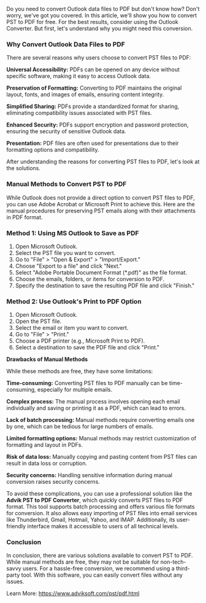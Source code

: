 Do you need to convert Outlook data files to PDF but don't know how? Don't worry, we've got you covered. In this article, we'll show you how to convert PST to PDF for free. For the best results, consider using the Outlook Converter. But first, let's understand why you might need this conversion.

### Why Convert Outlook Data Files to PDF

There are several reasons why users choose to convert PST files to PDF:

**Universal Accessibility:** PDFs can be opened on any device without specific software, making it easy to access Outlook data.

**Preservation of Formatting:** Converting to PDF maintains the original layout, fonts, and images of emails, ensuring content integrity.

**Simplified Sharing:** PDFs provide a standardized format for sharing, eliminating compatibility issues associated with PST files.

**Enhanced Security:** PDFs support encryption and password protection, ensuring the security of sensitive Outlook data.

**Presentation:** PDF files are often used for presentations due to their formatting options and compatibility.

After understanding the reasons for converting PST files to PDF, let's look at the solutions.

### Manual Methods to Convert PST to PDF

While Outlook does not provide a direct option to convert PST files to PDF, you can use Adobe Acrobat or Microsoft Print to achieve this. Here are the manual procedures for preserving PST emails along with their attachments in PDF format.

### Method 1: Using MS Outlook to Save as PDF

1. Open Microsoft Outlook.
2. Select the PST file you want to convert.
3. Go to "File" > "Open & Export" > "Import/Export."
4. Choose "Export to a file" and click "Next."
5. Select "Adobe Portable Document Format (*.pdf)" as the file format.
6. Choose the emails, folders, or items for conversion to PDF.
7. Specify the destination to save the resulting PDF file and click "Finish."

### Method 2: Use Outlook's Print to PDF Option

1. Open Microsoft Outlook.
2. Open the PST file.
3. Select the email or item you want to convert.
4. Go to "File" > "Print."
5. Choose a PDF printer (e.g., Microsoft Print to PDF).
6. Select a destination to save the PDF file and click "Print."

**Drawbacks of Manual Methods**

While these methods are free, they have some limitations:

**Time-consuming:** Converting PST files to PDF manually can be time-consuming, especially for multiple emails.

**Complex process:** The manual process involves opening each email individually and saving or printing it as a PDF, which can lead to errors.

**Lack of batch processing:** Manual methods require converting emails one by one, which can be tedious for large numbers of emails.

**Limited formatting options:** Manual methods may restrict customization of formatting and layout in PDFs.

**Risk of data loss:** Manually copying and pasting content from PST files can result in data loss or corruption.

**Security concerns:** Handling sensitive information during manual conversion raises security concerns.

To avoid these complications, you can use a professional solution like the **Advik PST to PDF Converter**, which quickly converts PST files to PDF format. This tool supports batch processing and offers various file formats for conversion. It also allows easy importing of PST files into email services like Thunderbird, Gmail, Hotmail, Yahoo, and IMAP. Additionally, its user-friendly interface makes it accessible to users of all technical levels.

### Conclusion

In conclusion, there are various solutions available to convert PST to PDF. While manual methods are free, they may not be suitable for non-tech-savvy users. For a hassle-free conversion, we recommend using a third-party tool. With this software, you can easily convert files without any issues.

Learn More: https://www.adviksoft.com/pst/pdf.html
